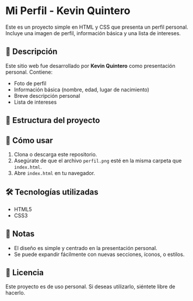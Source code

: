 # Mi Perfil - Kevin Quintero

Este es un proyecto simple en HTML y CSS que presenta un perfil personal. Incluye una imagen de perfil, información básica y una lista de intereses.
## 📄 Descripción

Este sitio web fue desarrollado por **Kevin Quintero** como presentación personal. Contiene:

- Foto de perfil
- Información básica (nombre, edad, lugar de nacimiento)
- Breve descripción personal
- Lista de intereses

## 📁 Estructura del proyecto


## 🚀 Cómo usar

1. Clona o descarga este repositorio.
2. Asegúrate de que el archivo `perfil.png` esté en la misma carpeta que `index.html`.
3. Abre `index.html` en tu navegador.

## 🛠️ Tecnologías utilizadas

- HTML5
- CSS3

## 📌 Notas

- El diseño es simple y centrado en la presentación personal.
- Se puede expandir fácilmente con nuevas secciones, íconos, o estilos.

## 📜 Licencia

Este proyecto es de uso personal. Si deseas utilizarlo, siéntete libre de hacerlo.



